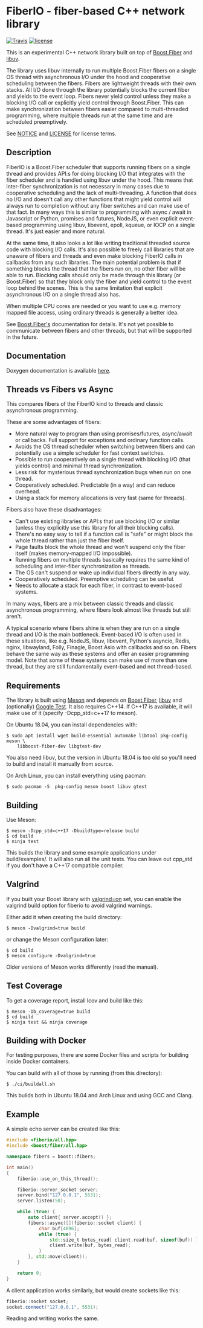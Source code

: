 FiberIO - fiber-based C++ network library
=========================================

[![Travis](https://img.shields.io/travis/hampus/fiberio.svg)](https://travis-ci.org/hampus/fiberio)
[![license](https://img.shields.io/github/license/hampus/fiberio.svg)](http://www.apache.org/licenses/LICENSE-2.0)

This is an experimental C++ network library built on top of
[Boost.Fiber](https://www.boost.org/doc/libs/release/libs/fiber/doc/html/index.html)
and [libuv](http://libuv.org/).

The library uses libuv internally to run multiple Boost.Fiber fibers on a single
OS thread with asynchronous I/O under the hood and cooperative scheduling
between the fibers. Fibers are lightweight threads with their own stacks. All
I/O done through the library potentially blocks the current fiber and yields to
the event loop. Fibers never yield control unless they make a blocking I/O call
or explicitly yield control through  Boost.Fiber. This can make synchronization
between fibers easier compared to multi-threaded programming, where multiple
threads run at the same time and are scheduled preemptively.

See [NOTICE](NOTICE) and [LICENSE](LICENSE) for license terms.


Description
-------

FiberIO is a Boost.Fiber scheduler that supports running fibers on a single
thread and provides API:s for doing blocking I/O that integrates with the fiber
scheduler and is handled using libuv under the hood. This means that inter-fiber
synchronization is not necessary in many cases due to cooperative scheduling and
the lack of multi-threading. A function that does no I/O and doesn't call any
other functions that might yield control will always run to completion without
any fiber switches and can make use of that fact. In many ways this is similar
to programming with async / await in Javascript or Python, promises and futures,
NodeJS, or even explicit event-based programming using libuv, libevent, epoll,
kqueue, or IOCP on a single thread. It's just easier and more natural.

At the same time, it also looks a lot like writing traditional threaded source
code with blocking I/O calls. It's also possible to freely call libraries that
are unaware of fibers and threads and even make blocking FiberIO calls in
callbacks from any such libraries. The main potential problem is that if
something blocks the thread that the fibers run on, no other fiber will be able
to run. Blocking calls should only be made through this library (or Boost.Fiber)
so that they block only the fiber and yield control to the event loop behind the
scenes. This is the same limitation that explicit asynchronous I/O on a single
thread also has.

When multiple CPU cores are needed or you want to use e.g. memory mapped file
access, using ordinary threads is generally a better idea.

See
[Boost.Fiber's](https://www.boost.org/doc/libs/release/libs/fiber/doc/html/index.html)
documentation for details. It's not yet possible to communicate between fibers
and other threads, but that will be supported in the future.


Documentation
-------------

Doxygen documentation is available
[here](https://hampus.github.io/fiberio/html/).


Threads vs Fibers vs Async
--------------------------

This compares fibers of the FiberIO kind to threads and classic asynchronous
programming.

These are some advantages of fibers:
* More natural way to program than using promises/futures, async/await or
  callbacks. Full support for exceptions and ordinary function calls.
* Avoids the OS thread scheduler when switching between fibers and can
  potentially use a simple scheduler for fast context switches.
* Possible to run cooperatively on a single thread with blocking I/O (that
  yields control) and minimal thread synchronization.
* Less risk for mysterious thread synchronization bugs when run on one thread.
* Cooperatively scheduled. Predictable (in a way) and can reduce overhead.
* Using a stack for memory allocations is very fast (same for threads).

Fibers also have these disadvantages:
* Can't use existing libraries or API:s that use blocking I/O or similar (unless
  they explicitly use this library for all their blocking calls).
* There's no easy way to tell if a function call is "safe" or might block the
  whole thread rather than just the fiber itself.
* Page faults block the whole thread and won't suspend only the fiber itself
  (makes memory-mapped I/O impossible).
* Running fibers on multiple threads basically requires the same kind of
  scheduling and inter-fiber synchronization as threads.
* The OS can't suspend or wake up individual fibers directly in any way.
* Cooperatively scheduled. Preemptive scheduling can be useful.
* Needs to allocate a stack for each fiber, in contrast to event-based systems.

In many ways, fibers are a mix between classic threads and classic asynchronous
programming, where fibers look almost like threads but still aren't.

A typical scenario where fibers shine is when they are run on a single thread
and I/O is the main bottleneck. Event-based I/O is often used in these
situations, like e.g. NodeJS, libuv, libevent, Python's asyncio, Redis, nginx,
libwayland, Folly, Finagle, Boost.Asio with callbacks and so on. Fibers behave
the same way as these systems and offer an easier programming model. Note that
some of these systems can make use of more than one thread, but they are still
fundamentally event-based and not thread-based.


Requirements
------------

The library is built using [Meson](http://mesonbuild.com/) and depends on [Boost.Fiber](https://www.boost.org/doc/libs/release/libs/fiber/doc/html/index.html),
[libuv](http://libuv.org/) and (optionally)
[Google Test](https://github.com/google/googletest). It also requires C++14. If
C++17 is available, it will make use of it (specify -Dcpp_std=c++17 to meson).

On Ubuntu 18.04, you can install dependencies with:

    $ sudo apt install wget build-essential automake libtool pkg-config meson \
        libboost-fiber-dev libgtest-dev

You also need libuv, but the version in Ubuntu 18.04 is too old so you'll need
to build and install it manually from source.

On Arch Linux, you can install everything using pacman:

    $ sudo pacman -S  pkg-config meson boost libuv gtest


Building
--------

Use Meson:

    $ meson -Dcpp_std=c++17 -Dbuildtype=release build
    $ cd build
    $ ninja test

This builds the library and some example applications under build/examples/. It
will also run all the unit tests. You can leave out cpp_std if you don't have
a C++17 compatible compiler.


Valgrind
--------

If you built your Boost library with
[valgrind=on](https://www.boost.org/doc/libs/release/libs/context/doc/html/context/stack/valgrind.html)
set, you can enable the valgrind build option for fiberio to avoid valgrind
warnings.

Either add it when creating the build directory:

    $ meson -Dvalgrind=true build

or change the Meson configuration later:

    $ cd build
    $ meson configure -Dvalgrind=true

Older versions of Meson works differently (read the manual).


Test Coverage
-------------

To get a coverage report, install lcov and build like this:

    $ meson -Db_coverage=true build
    $ cd build
    $ ninja test && ninja coverage


Building with Docker
--------------------

For testing purposes, there are some Docker files and scripts for building
inside Docker containers.

You can build with all of those by running (from this directory):

    $ ./ci/buildall.sh

This builds both in Ubuntu 18.04 and Arch Linux and using GCC and Clang.


Example
-------

A simple echo server can be created like this:

```c++
#include <fiberio/all.hpp>
#include <boost/fiber/all.hpp>

namespace fibers = boost::fibers;

int main()
{
    fiberio::use_on_this_thread();

    fiberio::server_socket server;
    server.bind("127.0.0.1", 5531);
    server.listen(50);

    while (true) {
        auto client{ server.accept() };
        fibers::async([](fiberio::socket client) {
            char buf[4096];
            while (true) {
                std::size_t bytes_read{ client.read(buf, sizeof(buf)) };
                client.write(buf, bytes_read);
            }
        }, std::move(client));
    }

    return 0;
}
```

A client application works similarly, but would create sockets like this:

```c++
fiberio::socket socket;
socket.connect("127.0.0.1", 5531);
```

Reading and writing works the same.
